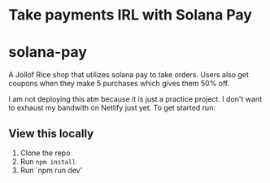 # Take payments IRL with Solana Pay
# solana-pay

A Jollof Rice shop that utilizes solana pay to take orders.
Users also get coupons when they make 5 purchases which gives them 50% off.

I am not deploying this atm because it is just a practice project. I don't want to exhaust my bandwith on Netlify just yet.
To get started run:

## View this locally

1. Clone the repo
2. Run `npm install`
3. Run `npm run dev'
